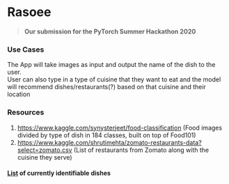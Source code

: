 # Rasoee
> **Our submission for the PyTorch Summer Hackathon 2020**

### Use Cases
The App will take images as input and output the name of the dish to the user.</br>
User can also type in a type of cuisine that they want to eat and the model will recommend dishes/restaurants(?) based on that cuisine and their location</br>

### Resources
1. https://www.kaggle.com/synysterjeet/food-classification (Food images divided by type of dish in 184 classes, built on top of Food101)
2. https://www.kaggle.com/shrutimehta/zomato-restaurants-data?select=zomato.csv (List of restaurants from Zomato along with the cuisine they serve)

#### [List](./Dishes.txt) of currently identifiable dishes
